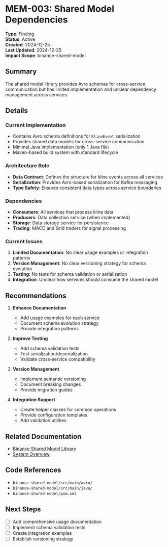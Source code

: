 # MEM-003: Shared Model Dependencies

**Type**: Finding  
**Status**: Active  
**Created**: 2024-12-25  
**Last Updated**: 2024-12-25  
**Impact Scope**: binance-shared-model  

## Summary

The shared model library provides Avro schemas for cross-service communication but has limited implementation and unclear dependency management across services.

## Details

### Current Implementation
- Contains Avro schema definitions for `KlineEvent` serialization
- Provides shared data models for cross-service communication
- Minimal Java implementation (only 1 Java file)
- Maven-based build system with standard lifecycle

### Architecture Role
- **Data Contract**: Defines the structure for kline events across all services
- **Serialization**: Provides Avro-based serialization for Kafka messaging
- **Type Safety**: Ensures consistent data types across service boundaries

### Dependencies
- **Consumers**: All services that process kline data
- **Producers**: Data collection service (when implemented)
- **Storage**: Data storage service for persistence
- **Trading**: MACD and Grid traders for signal processing

### Current Issues
1. **Limited Documentation**: No clear usage examples or integration patterns
2. **Version Management**: No clear versioning strategy for schema evolution
3. **Testing**: No tests for schema validation or serialization
4. **Integration**: Unclear how services should consume the shared model

## Recommendations

1. **Enhance Documentation**
   - Add usage examples for each service
   - Document schema evolution strategy
   - Provide integration patterns

2. **Improve Testing**
   - Add schema validation tests
   - Test serialization/deserialization
   - Validate cross-service compatibility

3. **Version Management**
   - Implement semantic versioning
   - Document breaking changes
   - Provide migration guides

4. **Integration Support**
   - Create helper classes for common operations
   - Provide configuration templates
   - Add validation utilities

## Related Documentation
- [Binance Shared Model Library](../libs/binance-shared-model.md)
- [System Overview](../overview.md)

## Code References
- `binance-shared-model/src/main/avro/`
- `binance-shared-model/src/main/java/`
- `binance-shared-model/pom.xml`

## Next Steps
- [ ] Add comprehensive usage documentation
- [ ] Implement schema validation tests
- [ ] Create integration examples
- [ ] Establish versioning strategy
